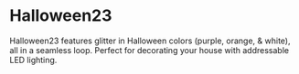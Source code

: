 # Halloween23
Halloween23 features glitter in Halloween colors (purple, orange, &amp; white), all in a seamless loop. Perfect for decorating your house with addressable LED lighting. 
